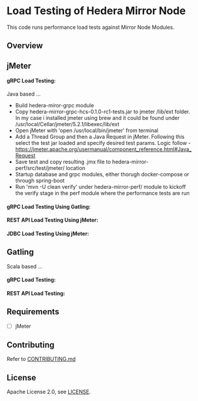# Load Testing of Hedera Mirror Node

This code runs performance load tests against Mirror Node Modules.

## Overview

## jMeter

#### gRPC Load Testing:

Java based ...

-   Build hedera-miror-grpc module
-   Copy hedera-mirror-grpc-hcs-0.1.0-rc1-tests.jar to jmeter /lib/ext folder. In my case i installed jmeter using brew and it could be found under /usr/local/Cellar/jmeter/5.2.1/libexec/lib/ext
-   Open jMeter with 'open /usr/local/bin/jmeter' from terminal
-   Add a Thread Group and then a Java Request in jMeter. Following this select the test jar loaded and specify desired test params. Logic follow - https://jmeter.apache.org/usermanual/component_reference.html#Java_Request
-   Save test and copy resulting .jmx file to hedera-mirror-perf/src/test/jmeter/ location
-   Startup database and grpc modules, either thorugh docker-compose or through spring-boot
-   Run 'mvn -U clean verify' under hedera-mirror-perf/ module to kickoff the verify stage in the perf module where the performance tests are run

#### gRPC Load Testing Using Gatling:

#### REST API Load Testing Using jMeter:

#### JDBC Load Testing Using jMeter:

## Gatling

Scala based ...

#### gRPC Load Testing:

#### REST API Load Testing:

## Requirements

-   [ ] jMeter

## Contributing

Refer to [CONTRIBUTING.md](CONTRIBUTING.md)

## License

Apache License 2.0, see [LICENSE](LICENSE).
